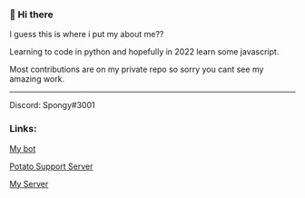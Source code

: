 ### 👋 Hi there

I guess this is where i put my about me??

Learning to code in python and hopefully in 2022 learn some javascript.

Most contributions are on my private repo so sorry you cant see my amazing work. 
 
 ---
Discord: Spongy#3001

### Links:

[My bot](https://top.gg/bot/930150644436860998)

[Potato Support Server](https://discord.gg/zkRcymnEXf)

[My Server](https://discord.gg/GAUnmgH)
